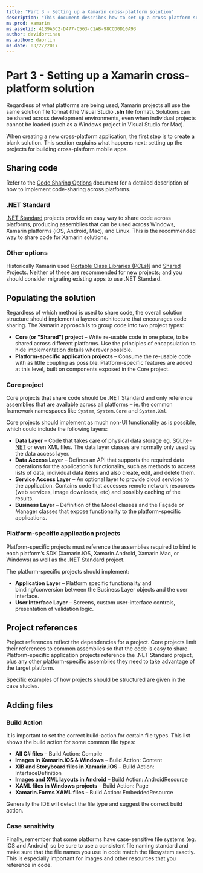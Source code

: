 ```yaml
---
title: "Part 3 - Setting up a Xamarin cross-platform solution"
description: "This document describes how to set up a cross-platform solution in Xamarin. It discusses various code sharing strategies such as shared projects and .NET Standard."
ms.prod: xamarin
ms.assetid: 4139A6C2-D477-C563-C1AB-98CCD0D10A93
author: davidortinau
ms.author: daortin
ms.date: 03/27/2017
---
```


# Part 3 - Setting up a Xamarin cross-platform solution

Regardless of what platforms are being used, Xamarin projects all use the
same solution file format (the Visual Studio **.sln** file format). Solutions
can be shared across development environments, even when individual projects
cannot be loaded (such as a Windows project in Visual Studio for Mac).

When creating a new cross-platform application, the first step is to create a
blank solution. This section explains what happens next: setting up the projects for
building cross-platform mobile apps.

## Sharing code

Refer to the [Code Sharing Options](~/cross-platform/app-fundamentals/code-sharing.md) document for a detailed description of how to implement code-sharing across platforms.

### .NET Standard

[.NET Standard](~/cross-platform/app-fundamentals/net-standard.md)
projects provide an easy way to share code across platforms, producing assemblies
that can be used across Windows, Xamarin platforms (iOS, Android, Mac), and Linux.
This is the recommended way to share code for Xamarin solutions.

### Other options

Historically Xamarin used [Portable Class Libraries (PCLs)](~/cross-platform/app-fundamentals/pcl.md)] and 
[Shared Projects](~/cross-platform/app-fundamentals/shared-projects.md). Neither of these are recommended for 
new projects; and you should consider migrating existing apps to use .NET Standard.

## Populating the solution

Regardless of which method is used to share code, the overall solution
structure should implement a layered architecture that encourages code sharing.
The Xamarin approach is to group code into two project types:

- **Core (or "Shared") project** – Write re-usable code in one place, to be shared across different platforms. Use the principles of encapsulation to hide implementation details wherever possible.
- **Platform-specific application projects** – Consume the re-usable code with as little coupling as possible. Platform-specific features are added at this level, built on components exposed in the Core project.

### Core project

Core projects that share code should be .NET Standard and only reference assemblies that are available
across all platforms – ie. the common framework namespaces like `System`, `System.Core` and `System.Xml`.

Core projects should implement as much non-UI functionality as is possible,
which could include the following layers:

- **Data Layer** – Code that takes care of physical data storage eg. [SQLite-NET](https://www.nuget.org/packages/sqlite-net-pcl/) or even XML files. The data layer classes are normally only used by the data access layer.
- **Data Access Layer** – Defines an API that supports the required data operations for the application’s functionality, such as methods to access lists of data, individual data items and also create, edit, and delete them.
- **Service Access Layer** – An optional layer to provide cloud services to the application. Contains code that accesses remote network resources (web services, image downloads, etc) and possibly caching of the results.
- **Business Layer** – Definition of the Model classes and the Façade or Manager classes that expose functionality to the platform-specific applications.

### Platform-specific application projects

Platform-specific projects must reference the assemblies required to bind to
each platform’s SDK (Xamarin.iOS, Xamarin.Android, Xamarin.Mac, or Windows) as well as
the .NET Standard project.

The platform-specific projects should implement:

- **Application Layer** – Platform specific functionality and binding/conversion between the Business Layer objects and the user interface.
- **User Interface Layer** – Screens, custom user-interface controls, presentation of validation logic.

## Project references

Project references reflect the dependencies for a project. Core projects
limit their references to common assemblies so that the code is easy to share.
Platform-specific application projects reference the .NET Standard project, plus any other
platform-specific assemblies they need to take advantage of the target
platform.

Specific examples of how projects should be structured are given in the case
studies.

## Adding files

### Build Action

It is important to set the correct build-action for certain file types. This
list shows the build action for some common file types:

- **All C# files** – Build Action: Compile
- **Images in Xamarin.iOS & Windows** – Build Action: Content
- **XIB and Storyboard files in Xamarin.iOS** – Build Action: InterfaceDefinition
- **Images and XML layouts in Android** – Build Action: AndroidResource
- **XAML files in Windows projects** – Build Action: Page
- **Xamarin.Forms XAML files** – Build Action: EmbeddedResource

Generally the IDE will detect the file type and suggest the correct build
action.

### Case sensitivity

Finally, remember that some platforms have case-sensitive file systems (eg.
iOS and Android) so be sure to use a consistent file naming standard and make
sure that the file names you use in code match the filesystem exactly. This is
especially important for images and other resources that you reference in code.
